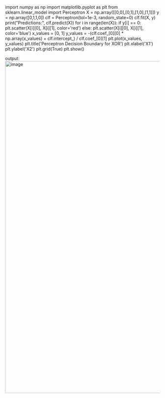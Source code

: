 import numpy as np
import matplotlib.pyplot as plt
from sklearn.linear_model import Perceptron
X = np.array([[0,0],[0,1],[1,0],[1,1]])
y = np.array([0,1,1,0])
clf = Perceptron(tol=1e-3, random_state=0)
clf.fit(X, y)
print("Predictions:", clf.predict(X))
for i in range(len(X)):
    if y[i] == 0:
        plt.scatter(X[i][0], X[i][1], color='red')
    else:
        plt.scatter(X[i][0], X[i][1], color='blue')
x_values = [0, 1]
y_values = -(clf.coef_[0][0] * np.array(x_values) + clf.intercept_) / clf.coef_[0][1]
plt.plot(x_values, y_values)
plt.title('Perceptron Decision Boundary for XOR')
plt.xlabel('X1')
plt.ylabel('X2')
plt.grid(True)
plt.show()

output:
<img width="1920" height="1080" alt="image" src="https://github.com/user-attachments/assets/04144380-ec7a-490c-8de5-a291adc9b4a8" />
